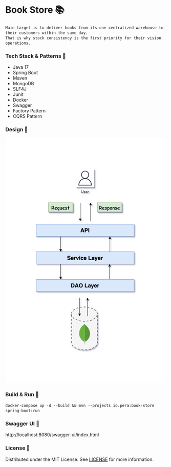 # Book Store :books:

``` 
Main target is to deliver books from its one centralized warehouse to their customers within the same day. 
That is why stock consistency is the first priority for their vision operations.
```

### Tech Stack & Patterns :dart:
* Java 17
* Spring Boot
* Maven
* MongoDB
* SLF4J
* Junit
* Docker
* Swagger
* Factory Pattern  
* CQRS Pattern

### Design :art:
![DesignPhoto](static/chart.png)

### Build & Run :rocket:
``` 
docker-compose up -d --build && mvn --projects io.pera:book-store spring-boot:run
```

### Swagger UI :gift:
http://localhost:8080/swagger-ui/index.html

### License :key:
Distributed under the MIT License. See [LICENSE](LICENSE) for more information.